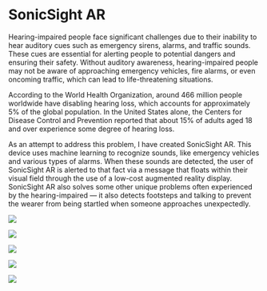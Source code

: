# SonicSight AR

Hearing-impaired people face significant challenges due to their inability to hear auditory cues such as emergency sirens, alarms, and traffic sounds. These cues are essential for alerting people to potential dangers and ensuring their safety. Without auditory awareness, hearing-impaired people may not be aware of approaching emergency vehicles, fire alarms, or even oncoming traffic, which can lead to life-threatening situations.

According to the World Health Organization, around 466 million people worldwide have disabling hearing loss, which accounts for approximately 5% of the global population. In the United States alone, the Centers for Disease Control and Prevention reported that about 15% of adults aged 18 and over experience some degree of hearing loss.

As an attempt to address this problem, I have created SonicSight AR.  This device uses machine learning to recognize sounds, like emergency vehicles and various types of alarms.  When these sounds are detected, the user of SonicSight AR is alerted to that fact via a message that floats within their visual field through the use of a low-cost augmented reality display.  SonicSight AR also solves some other unique problems often experienced by the hearing-impaired — it also detects footsteps and talking to prevent the wearer from being startled when someone approaches unexpectedly.

![](https://raw.githubusercontent.com/nickbild/visual_alert/main/media/monocle_display_sm.jpg)

![](https://raw.githubusercontent.com/nickbild/visual_alert/main/media/all_hw_sm.jpg)

![](https://raw.githubusercontent.com/nickbild/visual_alert/main/media/case_w_strap_sm.jpg)

![](https://raw.githubusercontent.com/nickbild/visual_alert/main/media/glasses_sm.jpg)

![](https://raw.githubusercontent.com/nickbild/visual_alert/main/media/wearing_sm.jpg)
